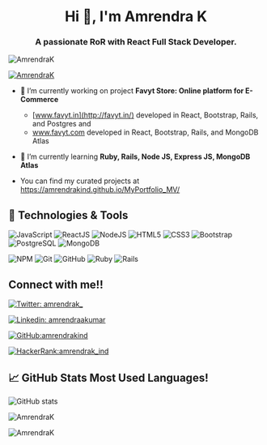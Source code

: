 <!--###Hi there 👋


**amrendrakind/amrendrakind** is a ✨ _special_ ✨ repository because its `README.md` (this file) appears on your GitHub profile.

Here are some ideas to get you started:

- 🔭 I’m currently working on ...
- 🌱 I’m currently learning ...
- 👯 I’m looking to collaborate on ...
- 🤔 I’m looking for help with ...
- 💬 Ask me about ...
- 📫 How to reach me: ...
- 😄 Pronouns: ...
- ⚡ Fun fact: ...
- ⚡ Fun fact **Math.max() smaller than Math.min()**
-->

<h1 align="center">Hi 👋, I'm Amrendra K</h1>  
<h3 align="center">A passionate RoR with React Full Stack Developer.</h3>

<p align="left"> <img src="https://komarev.com/ghpvc/?username=amrendrakind&label=Profile%20views&color=0e75b6&style=flat" alt="AmrendraK" /> </p>

<p align="left"> <a href="https://github.com/ryo-ma/github-profile-trophy"><img src="https://github-profile-trophy.vercel.app/?username=amrendrakind" alt="AmrendraK" /></a> </p>

- 🔭 I’m currently working on project **Favyt Store: Online platform for E-Commerce**
  - [www.favyt.in](http://favyt.in/) developed in React, Bootstrap, Rails, and Postgres and
  - www.favyt.com developed in React, Bootstrap, Rails, and MongoDB Atlas

- 🌱 I’m currently learning **Ruby, Rails, Node JS, Express JS, MongoDB Atlas**

- You can find my curated projects at https://amrendrakind.github.io/MyPortfolio_MV/


## 🔧 Technologies & Tools

![JavaScript](https://img.shields.io/badge/-JavaScript-black?style=flat-square&logo=javascript)
![ReactJS](https://img.shields.io/badge/-ReactJS-black?style=flat-square&logo=react)
![NodeJS](https://img.shields.io/badge/NodeJS-339933.svg?logo=node.js&logoColor=white)
![HTML5](https://img.shields.io/badge/-HTML5-E34F26?style=flat-square&logo=html5&logoColor=white)
![CSS3](https://img.shields.io/badge/-CSS3-1572B6?style=flat-square&logo=css3)
![Bootstrap](https://img.shields.io/badge/-Bootstrap-563D7C?style=flat-square&logo=bootstrap)
![PostgreSQL](https://img.shields.io/badge/PostgreSQL-2C8EBB.svg?logo=postgresql&logoColor=white)
![MongoDB](https://img.shields.io/badge/MongoDB-c14438.svg?logo=mongodb&logoColor=white)
<!-- ![TypeScript](https://img.shields.io/badge/-TypeScript-007ACC?style=flat-square&logo=typescript) -->
![NPM](https://img.shields.io/badge/NPM-CB3837.svg?logo=npm)
![Git](https://img.shields.io/badge/-Git-black?style=flat-square&logo=git)
![GitHub](https://img.shields.io/badge/-GitHub-181717?style=flat-square&logo=github)
![Ruby](https://img.shields.io/badge/Ruby-%23CC342D.svg?style=for-the-badge&logo=ruby&logoColor=white)
![Rails](https://img.shields.io/badge/Rails-%23CC0000.svg?style=for-the-badge&logo=ruby-on-rails&logoColor=white)

<!--
![](https://img.shields.io/badge/Code-JavaScript-informational?style=flat&logo=javascript&logoColor=white&color=2bbc8a)
![](https://img.shields.io/badge/Code-Node%20JS-informational?style=flat&logo=node&logoColor=white&color=2bbc8a)
![](https://img.shields.io/badge/Code-Express%20JS-informational?style=flat&logo=express&logoColor=white&color=2bbc8a)
![](https://img.shields.io/badge/Code-Python-informational?style=flat&logo=python&logoColor=white&color=2bbc8a)
![](https://img.shields.io/badge/Tools-PostgreSQL-informational?style=flat&logo=postgresql&logoColor=white&color=2bbc8a)
![](https://img.shields.io/badge/Tools-MongoDB-informational?style=flat&logo=mongodb&logoColor=white&color=2bbc8a)
![](https://img.shields.io/badge/OS-Linux-informational?style=flat&logo=linux&logoColor=white&color=2bbc8a)
![](https://img.shields.io/badge/Shell-Bash-informational?style=flat&logo=gnu-bash&logoColor=white&color=2bbc8a)
![](https://img.shields.io/badge/Tools-AWS-informational?style=flat&logo=aws&logoColor=white&color=2bbc8a)
![](https://img.shields.io/badge/Tools-Docker-informational?style=flat&logo=docker&logoColor=white&color=2bbc8a)


## Tech Skills
-->

## Connect with me!! 

[![Twitter: amrendrak_](https://img.shields.io/twitter/follow/amrendrak_?style=social)](https://twitter.com/amrendrak_)

[![Linkedin: amrendraakumar](https://img.shields.io/badge/-AmrendraK-blue?style=flat-square&logo=Linkedin&logoColor=white&link=https://www.linkedin.com/in/amrendraakumar/)](https://www.linkedin.com/in/amrendraakumar/)

[![GitHub:amrendrakind](https://img.shields.io/github/followers/amrendrakind?label=follow&style=social)](https://github.com/amrendrakind)

[![HackerRank:amrendrak_ind](https://img.shields.io/badge/-Hackerrank-2EC866?style=for-the-badge&logo=HackerRank&logoColor=white)](https://www.hackerrank.com/amrendrak_ind)


## &#x1f4c8; GitHub Stats Most Used Languages!

![GitHub stats](https://github-readme-stats.vercel.app/api?username=amrendrakind&show_icons=true&count_private=true&theme=radical)
<p> <img align="center" src="https://github-readme-streak-stats.herokuapp.com/?user=amrendrakind&theme=radical" alt="AmrendraK" /> </p>

<p align="left"><img align="left" src="https://github-readme-stats.vercel.app/api/top-langs?username=amrendrakind&show_icons=true&locale=en&layout=compact&theme=radical" alt="AmrendraK" /></p>

<!--
![Github stats](https://github-readme-stats.vercel.app/api?username=amrendrakind&hide=issues&theme=gruvbox&show_icons=true&hide_border=false&count_private=true&include_all_commits=true&line_height=24.5)
[![Top Langs](https://github-readme-stats.vercel.app/api/top-langs/?username=amrendrakind&layout=compact&theme=gruvbox&langs_count=10)](https://github.com/amrendrakind/github-readme-stats)
<p><img align="center" src="https://github-readme-streak-stats.herokuapp.com/?user=amrendrakind&" alt="AmrendraK" /></p>
-->
<!-- links to your social media accounts -->

[1]: https://twitter.com/amrendrak_
[2]: https://github.com/amrendrakind
[3]: https://www.linkedin.com/in/amrendraakumar/
[4]: https://www.hackerrank.com/amrendrak_ind/


